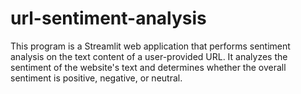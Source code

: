 # url-sentiment-analysis
This program is a Streamlit web application that performs sentiment analysis on the text content of a user-provided URL. It analyzes the sentiment of the website's text and determines whether the overall sentiment is positive, negative, or neutral.
